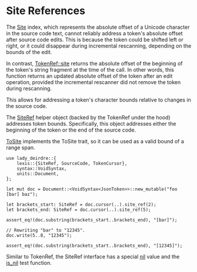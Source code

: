 <!------------------------------------------------------------------------------
  This file is a part of the "Lady Deirdre" work,
  a compiler front-end foundation technology.

  This work is proprietary software with source-available code.

  To copy, use, distribute, and contribute to this work, you must agree to
  the terms of the General License Agreement:

  https://github.com/Eliah-Lakhin/lady-deirdre/blob/master/EULA.md.

  The agreement grants you a Commercial-Limited License that gives you
  the right to use my work in non-commercial and limited commercial products
  with a total gross revenue cap. To remove this commercial limit for one of
  your products, you must acquire an Unrestricted Commercial License.

  If you contribute to the source code, documentation, or related materials
  of this work, you must assign these changes to me. Contributions are
  governed by the "Derivative Work" section of the General License
  Agreement.

  Copying the work in parts is strictly forbidden, except as permitted under
  the terms of the General License Agreement.

  If you do not or cannot agree to the terms of this Agreement,
  do not use this work.

  This work is provided "as is" without any warranties, express or implied,
  except to the extent that such disclaimers are held to be legally invalid.

  Copyright (c) 2024 Ilya Lakhin (Илья Александрович Лахин).
  All rights reserved.
------------------------------------------------------------------------------->

# Site References

The [Site](https://docs.rs/lady-deirdre/2.0.0/lady_deirdre/lexis/type.Site.html)
index, which represents the absolute offset of a Unicode character in the source
code text, cannot reliably address a token's absolute offset after source code
edits. This is because the token could be shifted left or right, or it could
disappear during incremental rescanning, depending on the bounds of the edit.

In contrast,
[TokenRef::site](https://docs.rs/lady-deirdre/2.0.0/lady_deirdre/lexis/struct.TokenRef.html#method.site)
returns the absolute offset of the beginning of the token's string fragment at
the time of the call. In other words, this function returns an updated absolute
offset of the token after an edit operation, provided the incremental rescanner
did not remove the token during rescanning.

This allows for addressing a token's character bounds relative to changes in the
source code.

The [SiteRef](https://docs.rs/lady-deirdre/2.0.0/lady_deirdre/lexis/struct.SiteRef.html)
helper object (backed by the TokenRef under the hood) addresses token bounds.
Specifically, this object addresses either the beginning of the token or the end
of the source code.

[ToSite](https://docs.rs/lady-deirdre/2.0.0/lady_deirdre/lexis/trait.ToSite.html)
implements the ToSite trait, so it can be used as a valid bound of a range span.

```rust,noplayground
use lady_deirdre::{
    lexis::{SiteRef, SourceCode, TokenCursor},
    syntax::VoidSyntax,
    units::Document,
};

let mut doc = Document::<VoidSyntax<JsonToken>>::new_mutable("foo [bar] baz");

let brackets_start: SiteRef = doc.cursor(..).site_ref(2);
let brackets_end: SiteRef = doc.cursor(..).site_ref(5);

assert_eq!(doc.substring(brackets_start..brackets_end), "[bar]");

// Rewriting "bar" to "12345".
doc.write(5..8, "12345");

assert_eq!(doc.substring(brackets_start..brackets_end), "[12345]");
```

Similar to TokenRef, the SiteRef interface has a
special [nil](https://docs.rs/lady-deirdre/2.0.0/lady_deirdre/lexis/struct.SiteRef.html#method.nil)
value and
the [is_nil](https://docs.rs/lady-deirdre/2.0.0/lady_deirdre/lexis/struct.SiteRef.html#method.is_nil)
test function.

